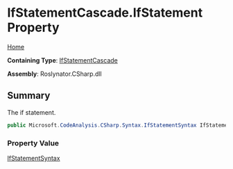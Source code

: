 # IfStatementCascade\.IfStatement Property

[Home](../../../../README.md)

**Containing Type**: [IfStatementCascade](../README.md)

**Assembly**: Roslynator\.CSharp\.dll

## Summary

The if statement\.

```csharp
public Microsoft.CodeAnalysis.CSharp.Syntax.IfStatementSyntax IfStatement { get; }
```

### Property Value

[IfStatementSyntax](https://docs.microsoft.com/en-us/dotnet/api/microsoft.codeanalysis.csharp.syntax.ifstatementsyntax)

